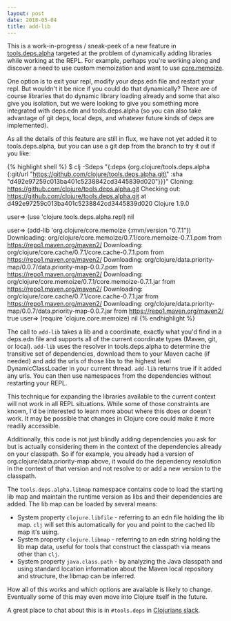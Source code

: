 ```yaml
---
layout: post
date: 2018-05-04
title: add-lib
---
```


This is a work-in-progress / sneak-peek of a new feature in [tools.deps.alpha](https://github.com/clojure/tools.deps.alpha) targeted at the problem of dynamically adding libraries while working at the REPL. For example, perhaps you're working along and discover a need to use custom memoization and want to use [core.memoize](https://github.com/clojure/core.memoize).

One option is to exit your repl, modify your deps.edn file and restart your repl. But wouldn't it be nice if you could do that dynamically? There are of course libraries that do dynamic library loading already and some that also give you isolation, but we were looking to give you something more integrated with deps.edn and tools.deps.alpha (so you can also take advantage of git deps, local deps, and whatever future kinds of deps are implemented).

As all the details of this feature are still in flux, we have not yet added it to tools.deps.alpha, but you can use a git dep from the branch to try it out if you like:

{% highlight shell %}
$ clj -Sdeps "{:deps {org.clojure/tools.deps.alpha {:git/url \"https://github.com/clojure/tools.deps.alpha.git\" :sha \"d492e97259c013ba401c5238842cd3445839d020\"}}}"
Cloning: https://github.com/clojure/tools.deps.alpha.git
Checking out: https://github.com/clojure/tools.deps.alpha.git at d492e97259c013ba401c5238842cd3445839d020
Clojure 1.9.0

user=> (use 'clojure.tools.deps.alpha.repl)
nil

user=> (add-lib 'org.clojure/core.memoize {:mvn/version "0.7.1"})
Downloading: org/clojure/core.memoize/0.7.1/core.memoize-0.7.1.pom from https://repo1.maven.org/maven2/
Downloading: org/clojure/core.cache/0.7.1/core.cache-0.7.1.pom from https://repo1.maven.org/maven2/
Downloading: org/clojure/data.priority-map/0.0.7/data.priority-map-0.0.7.pom from https://repo1.maven.org/maven2/
Downloading: org/clojure/core.memoize/0.7.1/core.memoize-0.7.1.jar from https://repo1.maven.org/maven2/
Downloading: org/clojure/core.cache/0.7.1/core.cache-0.7.1.jar from https://repo1.maven.org/maven2/
Downloading: org/clojure/data.priority-map/0.0.7/data.priority-map-0.0.7.jar from https://repo1.maven.org/maven2/
true
user=> (require 'clojure.core.memoize)
nil
{% endhighlight %}

The call to `add-lib` takes a lib and a coordinate, exactly what you'd find in a deps.edn file and supports all of the current coordinate types (Maven, git, or local). `add-lib` uses the resolver in tools.deps.alpha to determine the transitive set of dependencies, download them to your Maven cache (if needed) and add the urls of those libs to the highest level DynamicClassLoader in your current thread. `add-lib` returns true if it added any urls. You can then use namespaces from the dependencies without restarting your REPL.

This technique for expanding the libraries available to the current context will not work in all REPL situations. While some of those constraints are known, I'd be interested to learn more about where this does or doesn't work. It may be possible that changes in Clojure core could make it more readily accessible.

Additionally, this code is not just blindly adding dependencies you ask for but is actually considering them in the context of the dependencies already on your classpath. So if for example, you already had a version of org.clojure/data.priority-map above, it would do the dependency resolution in the context of that version and not resolve to or add a new version to the classpath.

The `tools.deps.alpha.libmap` namespace contains code to load the starting lib map and maintain the runtime version as libs and their dependencies are added. The lib map can be loaded by several means:

* System property `clojure.libfile` - referring to an edn file holding the lib map. `clj` will set this automatically for you and point to the cached lib map it's using.
* System property `clojure.libmap` - referring to an edn string holding the lib map data, useful for tools that construct the classpath via means other than `clj`.
* System property `java.class.path` - by analyzing the Java classpath and using standard location information about the Maven local repository and structure, the libmap can be inferred.

How all of this works and which options are available is likely to change. Eventually some of this may even move into Clojure itself in the future.

A great place to chat about this is in `#tools.deps` in [Clojurians slack](http://clojurians.net/).